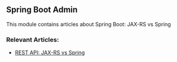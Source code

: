 ## Spring Boot Admin

This module contains articles about Spring Boot: JAX-RS vs Spring


### Relevant Articles: 

- [REST API: JAX-RS vs Spring](https://www.baeldung.com/rest-api-jax-rs-vs-spring)
